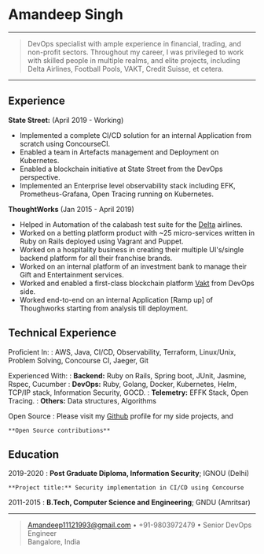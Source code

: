 Amandeep Singh
============

----

>  DevOps specialist with ample experience in financial, trading, and non-profit sectors. Throughout my career, I 
>  was privileged to work with skilled people in multiple realms, and elite projects, including Delta Airlines, 
> Football   Pools, VAKT, Credit Suisse, et cetera.

----

Experience
----------

**State Street:** (April 2019 - Working)

* Implemented a complete CI/CD solution for an internal Application from scratch using ConcourseCI.
* Enabled a team in Artefacts management and Deployment on Kubernetes.
* Enabled a blockchain initiative at State Street from the DevOps perspective.
* Implemented an Enterprise level observability stack including EFK, Prometheus-Grafana, Open Tracing running on 
  Kubernetes. 

**ThoughtWorks** (Jan 2015 - April 2019)

* Helped in Automation of the calabash test suite for the [Delta](https://www.thoughtworks.com/clients/delta) airlines.
* Worked on a betting platform product with ~25 micro-services written in Ruby on Rails deployed
  using Vagrant and Puppet.
* Worked on a hospitality business in creating their multiple UI's/single backend platform for all their franchise brands.
* Worked on an internal platform of an investment bank to manage their Gift and Entertainment services.
* Worked and enabled a first-class blockchain platform [Vakt](https://www.thoughtworks.com/clients/vakt) from DevOps side.
* Worked end-to-end on an internal Application [Ramp up] of Thoughworks starting from analysis till deployment.

Technical Experience
--------------------

Proficient In:
:   AWS, Java, CI/CD, Observability, Terraform, Linux/Unix, Problem Solving,
    Concourse CI, Jaeger, Git

Experienced With:
:   **Backend:** Ruby on Rails, Spring boot, JUnit, Jasmine, Rspec, Cucumber
:   **DevOps:**  Ruby, Golang, Docker, Kubernetes, Helm, TCP/IP stack, Information Security, GOCD.
:   **Telemetry:** EFFK Stack, Open Tracing.
:   **Others:**  Data structures, Algorithms

Open Source
:   Please visit my [Github](https://github.com/Amiedeep) profile for my side projects, and 
    
    **Open Source contributions**


Education
---------

2019-2020 
:   **Post Graduate Diploma, Information Security**; IGNOU (Delhi)

    **Project title:** Security implementation in CI/CD using Concourse

2011-2015
:   **B.Tech, Computer Science and Engineering**; GNDU (Amritsar)

----

> <Amandeep11121993@gmail.com> • +91-9803972479 • Senior DevOps Engineer\
> Bangalore, India
